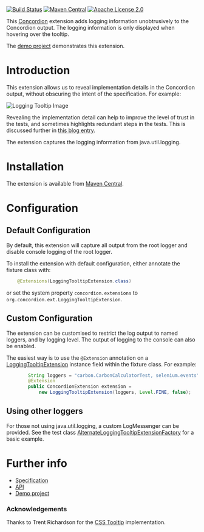 [![Build Status](https://travis-ci.org/concordion/concordion-logging-tooltip-extension.svg?branch=master)](https://travis-ci.org/concordion/concordion-logging-tooltip-extension)
[![Maven Central](https://img.shields.io/maven-central/v/org.concordion/concordion-logging-tooltip-extension.svg)](http://search.maven.org/#search%7Cga%7C1%7Cg%3A%22org.concordion%22%20AND%20a%3A%22concordion-logging-tooltip-extension%22)
[![Apache License 2.0](https://img.shields.io/badge/license-Apache%202.0-blue.svg)](http://www.apache.org/licenses/LICENSE-2.0.html)


This [Concordion](http://www.concordion.org) extension adds logging information unobtrusively to the Concordion output. The logging information is only displayed when hovering over the tooltip.

The [demo project](http://github.com/concordion//concordion-logging-tooltip-extension-demo) demonstrates this extension.

# Introduction

This extension allows us to reveal implementation details in the Concordion output, without obscuring the intent of the specification. For example:

![Logging Tooltip Image](images/LoggingTooltip.png)

Revealing the implementation detail can help to improve the level of trust in the tests, and sometimes highlights redundant steps in the tests. This is discussed further in [this blog entry](http://tutansblog.blogspot.com/2010/09/whats-happening-in-my-acceptance-tests.html).

The extension captures the logging information from java.util.logging.

# Installation
The extension is available from [Maven Central](http://search.maven.org/#artifactdetails%7Corg.concordion%7Cconcordion-logging-tooltip-extension%7C1.1.2%7Cjar).</a>

# Configuration

## Default Configuration

By default, this extension will capture all output from the root logger and disable console logging of the root logger.

To install the extension with default configuration, either annotate the fixture class with:

```java
    @Extensions(LoggingTooltipExtension.class)
```

or set the system property `concordion.extensions` to `org.concordion.ext.LoggingTooltipExtension`.

## Custom Configuration

The extension can be customised to restrict the log output to named loggers, and by logging level. The output of logging to the console can also be enabled.

The easiest way is to use the `@Extension` annotation on a [LoggingTooltipExtension](https://github.com/concordion/concordion-extensions/blob/master/src/main/java/org/concordion/ext/LoggingTooltipExtension.java) instance field within the fixture class. For example:

```java
        String loggers = "carbon.CarbonCalculatorTest, selenium.events";
        @Extension
        public ConcordionExtension extension =
            new LoggingTooltipExtension(loggers, Level.FINE, false);
```

## Using other loggers

For those not using java.util.logging, a custom LogMessenger can be provided. See the test class [AlternateLoggingTooltipExtensionFactory](https://github.com/concordion/concordion-extensions/blob/master/src/test/java/spec/concordion/ext/loggingTooltip/AlternateLoggingTooltipExtensionFactory.java) for a basic example.

# Further info

* [Specification](http://concordion.github.io/concordion-logging-tooltip-extension/spec/spec/concordion/ext/loggingTooltip/LoggingTooltip.html)
* [API](http://concordion.github.io/concordion-logging-tooltip-extension/api/index.html)
* [Demo project](http://github.com/concordion/concordion-logging-tooltip-extension-demo)

### Acknowledgements

Thanks to Trent Richardson for the [CSS Tooltip](http://trentrichardson.com/examples/csstooltips/) implementation.
